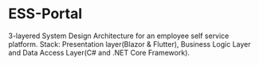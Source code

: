 # ESS-Portal
3-layered System Design Architecture for an employee self service platform. Stack: Presentation layer(Blazor &amp; Flutter), Business Logic Layer and Data Access Layer(C# and .NET Core Framework).
